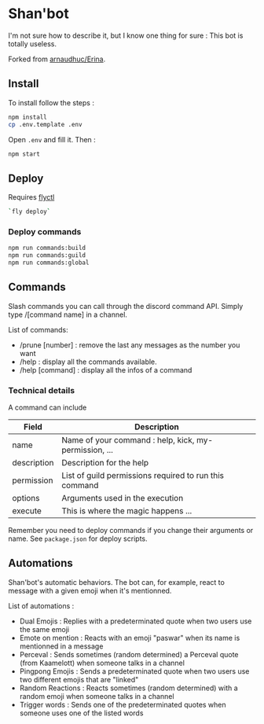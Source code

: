 # Shan'bot

I'm not sure how to describe it, but I know one thing for sure : This bot is totally useless.

Forked from [arnaudhuc/Erina](https://github.com/arnaudhuc/Erina).

## Install

To install follow the steps :

```sh
npm install
cp .env.template .env
```

Open `.env` and fill it. Then :

```bash
npm start
```

## Deploy

Requires [flyctl](https://fly.io/docs/hands-on/install-flyctl/)

```bash
`fly deploy`
```

### Deploy commands

```sh
npm run commands:build
npm run commands:guild
npm run commands:global
```

## Commands

Slash commands you can call through the discord command API. Simply type /[command name] in a channel.

List of commands:

- /prune [number] : remove the last any messages as the number you want
- /help : display all the commands available.
- /help [command] : display all the infos of a command

### Technical details

A command can include

| Field       | Description                                            |
| ----------- | ------------------------------------------------------ |
| name        | Name of your command : help, kick, my-permission, ...  |
| description | Description for the help                               |
| permission  | List of guild permissions required to run this command |
| options     | Arguments used in the execution                        |
| execute     | This is where the magic happens ...                    |

Remember you need to deploy commands if you change their arguments or name. See `package.json` for deploy scripts.

## Automations

Shan'bot's automatic behaviors. The bot can, for example, react to message with a given emoji when it's mentionned.

List of automations :

- Dual Emojis : Replies with a predeterminated quote when two users use the same emoji
- Emote on mention : Reacts with an emoji "paswar" when its name is mentionned in a message
- Perceval : Sends sometimes (random determined) a Perceval quote (from Kaamelott) when someone talks in a channel
- Pingpong Emojis : Sends a predeterminated quote when two users use two different emojis that are "linked"
- Random Reactions : Reacts sometimes (random determined) with a random emoji when someone talks in a channel
- Trigger words : Sends one of the predeterminated quotes when someone uses one of the listed words
